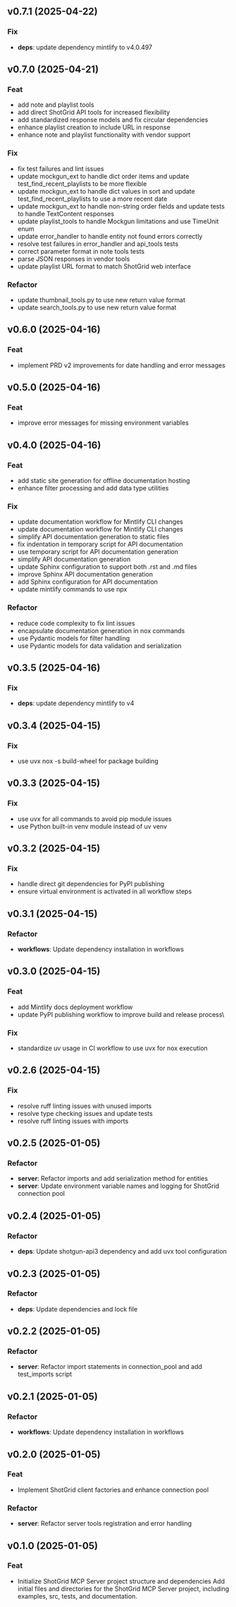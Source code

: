 ## v0.7.1 (2025-04-22)

### Fix

- **deps**: update dependency mintlify to v4.0.497

## v0.7.0 (2025-04-21)

### Feat

- add note and playlist tools
- add direct ShotGrid API tools for increased flexibility
- add standardized response models and fix circular dependencies
- enhance playlist creation to include URL in response
- enhance note and playlist functionality with vendor support

### Fix

- fix test failures and lint issues
- update mockgun_ext to handle dict order items and update test_find_recent_playlists to be more flexible
- update mockgun_ext to handle dict values in sort and update test_find_recent_playlists to use a more recent date
- update mockgun_ext to handle non-string order fields and update tests to handle TextContent responses
- update playlist_tools to handle Mockgun limitations and use TimeUnit enum
- update error_handler to handle entity not found errors correctly
- resolve test failures in error_handler and api_tools tests
- correct parameter format in note tools tests
- parse JSON responses in vendor tools
- update playlist URL format to match ShotGrid web interface

### Refactor

- update thumbnail_tools.py to use new return value format
- update search_tools.py to use new return value format

## v0.6.0 (2025-04-16)

### Feat

- implement PRD v2 improvements for date handling and error messages

## v0.5.0 (2025-04-16)

### Feat

- improve error messages for missing environment variables

## v0.4.0 (2025-04-16)

### Feat

- add static site generation for offline documentation hosting
- enhance filter processing and add data type utilities

### Fix

- update documentation workflow for Mintlify CLI changes
- update documentation workflow for Mintlify CLI changes
- simplify API documentation generation to static files
- fix indentation in temporary script for API documentation
- use temporary script for API documentation generation
- simplify API documentation generation
- update Sphinx configuration to support both .rst and .md files
- improve Sphinx API documentation generation
- add Sphinx configuration for API documentation
- update mintlify commands to use npx

### Refactor

- reduce code complexity to fix lint issues
- encapsulate documentation generation in nox commands
- use Pydantic models for filter handling
- use Pydantic models for data validation and serialization

## v0.3.5 (2025-04-16)

### Fix

- **deps**: update dependency mintlify to v4

## v0.3.4 (2025-04-15)

### Fix

- use uvx nox -s build-wheel for package building

## v0.3.3 (2025-04-15)

### Fix

- use uvx for all commands to avoid pip module issues
- use Python built-in venv module instead of uv venv

## v0.3.2 (2025-04-15)

### Fix

- handle direct git dependencies for PyPI publishing
- ensure virtual environment is activated in all workflow steps

## v0.3.1 (2025-04-15)

### Refactor

- **workflows**: Update dependency installation in workflows

## v0.3.0 (2025-04-15)

### Feat

- add Mintlify docs deployment workflow
- update PyPI publishing workflow to improve build and release process\

### Fix

- standardize uv usage in CI workflow to use uvx for nox execution

## v0.2.6 (2025-04-15)

### Fix

- resolve ruff linting issues with unused imports
- resolve type checking issues and update tests
- resolve ruff linting issues with imports

## v0.2.5 (2025-01-05)

### Refactor

- **server**: Refactor imports and add serialization method for entities
- **server**: Update environment variable names and logging for ShotGrid connection pool

## v0.2.4 (2025-01-05)

### Refactor

- **deps**: Update shotgun-api3 dependency and add uvx tool configuration

## v0.2.3 (2025-01-05)

### Refactor

- **deps**: Update dependencies and lock file

## v0.2.2 (2025-01-05)

### Refactor

- **server**: Refactor import statements in connection_pool and add test_imports script

## v0.2.1 (2025-01-05)

### Refactor

- **workflows**: Update dependency installation in workflows

## v0.2.0 (2025-01-05)

### Feat

- Implement ShotGrid client factories and enhance connection pool

### Refactor

- **server**: Refactor server tools registration and error handling

## v0.1.0 (2025-01-05)

### Feat

- Initialize ShotGrid MCP Server project structure and dependencies Add initial files and directories for the ShotGrid MCP Server project, including examples, src, tests, and documentation.
